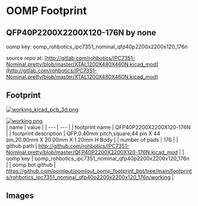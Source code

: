# OOMP Footprint  
## QFP40P2200X2200X120-176N  by none  
  
oomp key: oomp_rohbotics_ipc7351_nominal_qfp40p2200x2200x120_176n  
  
source repo at: [http://gitlab.com/rohbotics/IPC7351-Nominal.pretty/blob/master/XTAL1200X480X460N.kicad_mod](http://gitlab.com/rohbotics/IPC7351-Nominal.pretty/blob/master/XTAL1200X480X460N.kicad_mod)  
## Footprint  
  
[![working_kicad_pcb_3d.png](working_kicad_pcb_3d_600.png)](working_kicad_pcb_3d.png)  
  
[![working.png](working_600.png)](working.png)  
| name | value | 
| --- | --- | 
| footprint name | QFP40P2200X2200X120-176N | 
| footprint description | QFP,0.40mm pitch,square;44 pin X 44 pin,20.00mm X 20.00mm X 1.20mm H Body | 
| number of pads | 176 | 
| github path | http://github.com/rohbotics/IPC7351-Nominal.pretty/blob/master/QFP40P2200X2200X120-176N.kicad_mod | 
| oomp key | oomp_rohbotics_ipc7351_nominal_qfp40p2200x2200x120_176n | 
| oomp bot github | https://github.com/oomlout/oomlout_oomp_footprint_bot/tree/main/footprints/rohbotics_ipc7351_nominal_qfp40p2200x2200x120_176n/working | 
## Images  
